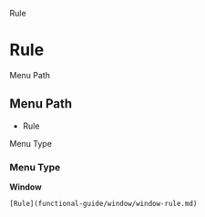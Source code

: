 
Rule
# Rule



Menu Path
## Menu Path



- Rule

Menu Type
### Menu Type

**Window**


```
[Rule](functional-guide/window/window-rule.md)
```